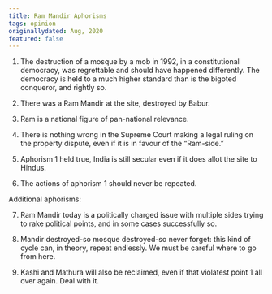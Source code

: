 ```yaml
---
title: Ram Mandir Aphorisms
tags: opinion
originallydated: Aug, 2020
featured: false
---
```


1. The destruction of a mosque by a mob in 1992, in a constitutional democracy, was regrettable and should have happened differently. The democracy is held to a much higher standard than is the bigoted conqueror, and rightly so.

2. There was a Ram Mandir at the site, destroyed by Babur.

3. Ram is a national figure of pan-national relevance.

4. There is nothing wrong in the Supreme Court making a legal ruling on the property dispute, even if it is in favour of the “Ram-side.”

5. Aphorism 1 held true, India is still secular even if it does allot the site to Hindus.

6. The actions of aphorism 1 should never be repeated.

Additional aphorisms:

7. Ram Mandir today is a politically charged issue with multiple sides trying to rake political points, and in some cases successfully so.

8. Mandir destroyed-so mosque destroyed-so never forget: this kind of cycle can, in theory, repeat endlessly. We must be careful where to go from here.

9. Kashi and Mathura will also be reclaimed, even if that violatest point 1 all over again. Deal with it.